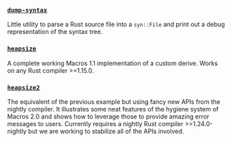 ### [`dump-syntax`](dump-syntax)

Little utility to parse a Rust source file into a `syn::File` and print out a
debug representation of the syntax tree.

### [`heapsize`](heapsize)

A complete working Macros 1.1 implementation of a custom derive. Works on any
Rust compiler >=1.15.0.

### [`heapsize2`](heapsize2)

The equivalent of the previous example but using fancy new APIs from the nightly
compiler. It illustrates some neat features of the hygiene system of Macros 2.0
and shows how to leverage those to provide amazing error messages to users.
Currently requires a nightly Rust compiler >=1.24.0-nightly but we are working
to stabilize all of the APIs involved.
